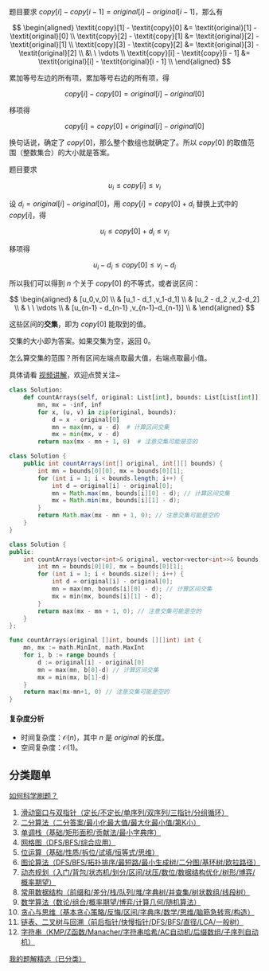 题目要求 $\textit{copy}[i] - \textit{copy}[i - 1] = \textit{original}[i] - \textit{original}[i - 1]$，那么有

$$
\begin{aligned}
\textit{copy}[1] - \textit{copy}[0] &= \textit{original}[1] - \textit{original}[0]     \\
\textit{copy}[2] - \textit{copy}[1] &= \textit{original}[2] - \textit{original}[1]     \\
\textit{copy}[3] - \textit{copy}[2] &= \textit{original}[3] - \textit{original}[2]     \\
&\ \ \vdots \\
\textit{copy}[i] - \textit{copy}[i - 1] &= \textit{original}[i] - \textit{original}[i - 1] \\
\end{aligned}
$$

累加等号左边的所有项，累加等号右边的所有项，得

$$
\textit{copy}[i] - \textit{copy}[0] = \textit{original}[i] - \textit{original}[0]
$$

移项得

$$
\textit{copy}[i] = \textit{copy}[0] + \textit{original}[i] - \textit{original}[0]
$$

换句话说，确定了 $\textit{copy}[0]$，那么整个数组也就确定了。所以 $\textit{copy}[0]$ 的取值范围（整数集合）的大小就是答案。

题目要求

$$
u_i\le \textit{copy}[i] \le v_i
$$

设 $d_i = \textit{original}[i] - \textit{original}[0]$，用 $\textit{copy}[i] = \textit{copy}[0] + d_i$ 替换上式中的 $\textit{copy}[i]$，得

$$
u_i\le \textit{copy}[0] + d_i \le v_i
$$

移项得

$$
u_i - d_i \le \textit{copy}[0] \le v_i - d_i
$$

所以我们可以得到 $n$ 个关于 $\textit{copy}[0]$ 的不等式，或者说区间：

$$
\begin{aligned}
& [u_0,v_0] \\
& [u_1 - d_1 ,v_1-d_1] \\
& [u_2 - d_2 ,v_2-d_2] \\
& \ \ \vdots \\
& [u_{n-1} - d_{n-1} ,v_{n-1}-d_{n-1}] \\
& \end{aligned}
$$

这些区间的**交集**，即为 $\textit{copy}[0]$ 能取到的值。

交集的大小即为答案。如果交集为空，返回 $0$。

怎么算交集的范围？所有区间左端点取最大值，右端点取最小值。

具体请看 [视频讲解](https://www.bilibili.com/video/BV1m39bYiEVV/?t=1m2s)，欢迎点赞关注~

```py [sol-Python3]
class Solution:
    def countArrays(self, original: List[int], bounds: List[List[int]]) -> int:
        mn, mx = -inf, inf
        for x, (u, v) in zip(original, bounds):
            d = x - original[0]
            mn = max(mn, u - d)  # 计算区间交集
            mx = min(mx, v - d)
        return max(mx - mn + 1, 0)  # 注意交集可能是空的
```

```java [sol-Java]
class Solution {
    public int countArrays(int[] original, int[][] bounds) {
        int mn = bounds[0][0], mx = bounds[0][1];
        for (int i = 1; i < bounds.length; i++) {
            int d = original[i] - original[0];
            mn = Math.max(mn, bounds[i][0] - d); // 计算区间交集
            mx = Math.min(mx, bounds[i][1] - d);
        }
        return Math.max(mx - mn + 1, 0); // 注意交集可能是空的
    }
}
```

```cpp [sol-C++]
class Solution {
public:
    int countArrays(vector<int>& original, vector<vector<int>>& bounds) {
        int mn = bounds[0][0], mx = bounds[0][1];
        for (int i = 1; i < bounds.size(); i++) {
            int d = original[i] - original[0];
            mn = max(mn, bounds[i][0] - d); // 计算区间交集
            mx = min(mx, bounds[i][1] - d);
        }
        return max(mx - mn + 1, 0); // 注意交集可能是空的
    }
};
```

```go [sol-Go]
func countArrays(original []int, bounds [][]int) int {
	mn, mx := math.MinInt, math.MaxInt
	for i, b := range bounds {
		d := original[i] - original[0]
		mn = max(mn, b[0]-d) // 计算区间交集
		mx = min(mx, b[1]-d)
	}
	return max(mx-mn+1, 0) // 注意交集可能是空的
}
```

#### 复杂度分析

- 时间复杂度：$\mathcal{O}(n)$，其中 $n$ 是 $\textit{original}$ 的长度。
- 空间复杂度：$\mathcal{O}(1)$。

## 分类题单

[如何科学刷题？](https://leetcode.cn/circle/discuss/RvFUtj/)

1. [滑动窗口与双指针（定长/不定长/单序列/双序列/三指针/分组循环）](https://leetcode.cn/circle/discuss/0viNMK/)
2. [二分算法（二分答案/最小化最大值/最大化最小值/第K小）](https://leetcode.cn/circle/discuss/SqopEo/)
3. [单调栈（基础/矩形面积/贡献法/最小字典序）](https://leetcode.cn/circle/discuss/9oZFK9/)
4. [网格图（DFS/BFS/综合应用）](https://leetcode.cn/circle/discuss/YiXPXW/)
5. [位运算（基础/性质/拆位/试填/恒等式/思维）](https://leetcode.cn/circle/discuss/dHn9Vk/)
6. [图论算法（DFS/BFS/拓扑排序/最短路/最小生成树/二分图/基环树/欧拉路径）](https://leetcode.cn/circle/discuss/01LUak/)
7. [动态规划（入门/背包/状态机/划分/区间/状压/数位/数据结构优化/树形/博弈/概率期望）](https://leetcode.cn/circle/discuss/tXLS3i/)
8. [常用数据结构（前缀和/差分/栈/队列/堆/字典树/并查集/树状数组/线段树）](https://leetcode.cn/circle/discuss/mOr1u6/)
9. [数学算法（数论/组合/概率期望/博弈/计算几何/随机算法）](https://leetcode.cn/circle/discuss/IYT3ss/)
10. [贪心与思维（基本贪心策略/反悔/区间/字典序/数学/思维/脑筋急转弯/构造）](https://leetcode.cn/circle/discuss/g6KTKL/)
11. [链表、二叉树与回溯（前后指针/快慢指针/DFS/BFS/直径/LCA/一般树）](https://leetcode.cn/circle/discuss/K0n2gO/)
12. [字符串（KMP/Z函数/Manacher/字符串哈希/AC自动机/后缀数组/子序列自动机）](https://leetcode.cn/circle/discuss/SJFwQI/)

[我的题解精选（已分类）](https://github.com/EndlessCheng/codeforces-go/blob/master/leetcode/SOLUTIONS.md)
